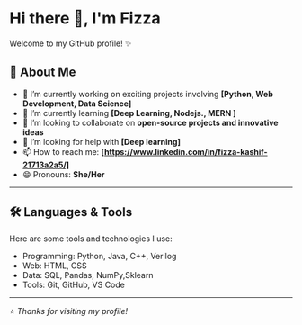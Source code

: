 # Hi there 👋, I'm Fizza

Welcome to my GitHub profile! ✨  

## 🚀 About Me
- 🔭 I’m currently working on exciting projects involving **[Python, Web Development, Data Science]**  
- 🌱 I’m currently learning **[Deep Learning, Nodejs., MERN ]**  
- 👯 I’m looking to collaborate on **open-source projects and innovative ideas**  
- 🤔 I’m looking for help with **[Deep learning]**
- 📫 How to reach me: **[https://www.linkedin.com/in/fizza-kashif-21713a2a5/]**  
- 😄 Pronouns: **She/Her**  
    

---

## 🛠️ Languages & Tools
Here are some tools and technologies I use:

- Programming: Python, Java, C++, Verilog
- Web: HTML, CSS 
- Data: SQL, Pandas, NumPy,Sklearn
- Tools: Git, GitHub, VS Code 

--- 

⭐️ *Thanks for visiting my profile!*  
